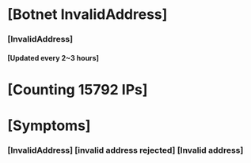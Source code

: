 # [Botnet InvalidAddress]
### [InvalidAddress]
#### [Updated every 2~3 hours]

# [Counting 15792 IPs]

# [Symptoms] 

###   [InvalidAddress] [invalid address rejected] [Invalid address]
